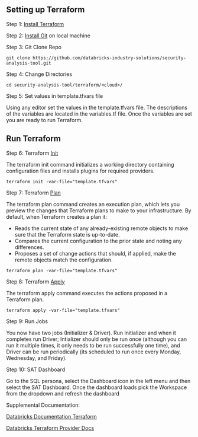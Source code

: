 ## Setting up Terraform

Step 1: [Install Terraform](https://developer.hashicorp.com/terraform/tutorials/aws-get-started/install-cli)

Step 2: [Install Git](https://git-scm.com/book/en/v2/Getting-Started-Installing-Git) on local machine

Step 3: Git Clone Repo

```git clone https://github.com/databricks-industry-solutions/security-analysis-tool.git```

Step 4: Change Directories

```cd security-analysis-tool/terraform/<cloud>/```

Step 5: Set values in template.tfvars file

Using any editor set the values in the template.tfvars file. The descriptions of the variables are located in the variables.tf file. Once the variables are set you are ready to run Terraform.

## Run Terraform

Step 6: Terraform [Init](https://developer.hashicorp.com/terraform/cli/commands/init)

The terraform init command initializes a working directory containing configuration files and installs plugins for required providers.

```terraform init -var-file="template.tfvars"```

Step 7: Terraform [Plan](https://developer.hashicorp.com/terraform/cli/commands/plan)

The terraform plan command creates an execution plan, which lets you preview the changes that Terraform plans to make to your infrastructure. By default, when Terraform creates a plan it:

* Reads the current state of any already-existing remote objects to make sure that the Terraform state is up-to-date.
* Compares the current configuration to the prior state and noting any differences.
* Proposes a set of change actions that should, if applied, make the remote objects match the configuration.

```terraform plan -var-file="template.tfvars"```

Step 8: Terraform [Apply](https://developer.hashicorp.com/terraform/cli/commands/apply)

The terraform apply command executes the actions proposed in a Terraform plan.

```terraform apply -var-file="template.tfvars"```

Step 9: Run Jobs

You now have two jobs (Initializer & Driver). Run Initializer and when it completes run Driver; Intializer should only be run once (although you can run it multiple times, it only needs to be run successfully one time), and Driver can be run periodically (its scheduled to run once every Monday, Wednesday, and Friday). 

Step 10: SAT Dashboard

Go to the SQL persona, select the Dashboard icon in the left menu and then select the SAT Dashboard. Once the dashboard loads pick the Workspace from the dropdown and refresh the dashboard

Supplemental Documentation:

[Databricks Documentation Terraform](https://docs.databricks.com/dev-tools/terraform/index.html)

[Databricks Terraform Provider Docs](https://registry.terraform.io/providers/databricks/databricks/latest/docs)
